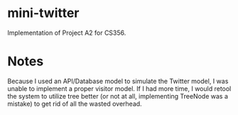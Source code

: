 # mini-twitter

Implementation of Project A2 for CS356.

# Notes

Because I used an API/Database model to simulate the Twitter model,
I was unable to implement a proper visitor model. If I had more time, I would
retool the system to utilize tree better (or not at all, implementing TreeNode
was a mistake) to get rid of all the wasted overhead.
